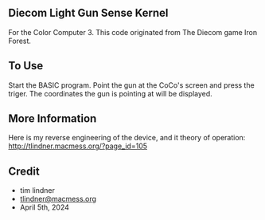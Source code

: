 ## Diecom Light Gun Sense Kernel
For the Color Computer 3.
This code originated from The Diecom game Iron Forest.

## To Use
Start the BASIC program. Point the gun at the CoCo's screen and press the triger.
The coordinates the gun is pointing at will be displayed.

## More Information
Here is my reverse engineering of the device, and it theory of operation:
http://tlindner.macmess.org/?page_id=105

## Credit
+ tim lindner
+ tlindner@macmess.org
+ April 5th, 2024
